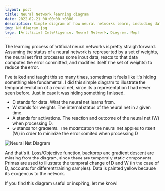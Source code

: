 ```yaml
---
layout: post
title: Neural Network learning diagram
date: 2022-02-21 00:00:00 +0300
description: Simple diagram of how neural networks learn, including data, weights, activations and gradients.
img: NN_diagram.jpg 
tags: [Artificial Intelligence, Neural Network, Diagram, Map]
---
```


The learning process of artificial neural networks is pretty straightforward. Assuming the status of a neural network is represented by a set of weights, the neural net first processes some input data, reacts to that data, computes the error committed, and modifies itself (the set of weights) to reduce the error.

I've talked and taught this so many times, sometimes it feels like it's hiding something else fundamental. I did this simple diagram to illustrate the temporal evolution of a neural net, since its a representation I had never seen before. Just in case it was hiding something I missed.

* D stands for data. What the neural net learns from.
* W stands for weights. The internal status of the neural net in a given time.
* A stands for activations. The reaction and outcome of the neural net (W) when processing D.
* G stands for gradients. The modification the neural net applies to itself (W) in order to minimize the error comited when processing D.

![Neural Net Diagram]({{site.baseurl}}/assets/img/NN_diagram.jpg)

And that's it. Loss/Objective function, backprop and gradient descent are missing from the diagram, since these are temporally static components. Primas are used to illustrate the temporal change of D and W (in the case of D, accounts for different training samples). Data is painted yellow because its exogenous to the network.

If you find this diagram useful or inspiring, let me know!
